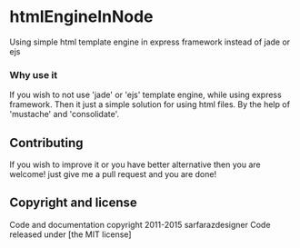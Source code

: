 # htmlEngineInNode
Using simple html template engine in express framework instead of jade or ejs

### Why use it
If you wish to not use 'jade' or 'ejs' template engine, while using express framework.
Then it just a simple solution for using html files.
By the help of 'mustache' and 'consolidate'.

## Contributing
If you wish to improve it or you have better alternative then
you are welcome! just give me a pull request and you are done!

## Copyright and license
Code and documentation copyright 2011-2015 sarfarazdesigner Code released under [the MIT license]